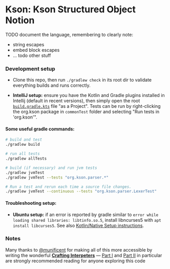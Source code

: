 # Kson: Kson Structured Object Notion

TODO document the language, remembering to clearly note:
- string escapes
- embed block escapes
- ... todo other stuff

### Development setup

* Clone this repo, then run `./gradlew check` in its root dir to validate everything builds and runs correctly.

* **IntelliJ setup:** ensure you have the Kotlin and Gradle plugins installed in Intellij (default in recent versions), then simply open the root [`build.gradle.kts`](build.gradle.kts) file "as a Project". Tests can be run by right-clicking the org.kson package in `commonTest` folder and selecting "Run tests in 'org.kson'".


#### Some useful gradle commands:

```sh
# build and test
./gradlew build

# run all tests
./gradlew allTests

# build (if necessary) and run jvm tests
./gradlew jvmTest
./gradlew jvmTest --tests "org.kson.parser.*" 

# Run a test and rerun each time a source file changes.
./gradlew jvmTest --continuous --tests "org.kson.parser.LexerTest" 
```

#### Troubleshooting setup:

* **Ubuntu setup:** if an error is reported by gradle similar to `error while loading shared libraries: libtinfo.so.5`, install libncurses5 with `apt install libcurses5`. See also [Kotlin/Native Setup instructions](https://github.com/JetBrains/kotlin-native/blob/27232bca5f2fb0164f1aa465d38e5042c6d7d55b/README.md).

### Notes
Many thanks to [@munificent](https://github.com/munificent) for making all of this more accessible by writing the wonderful [**Crafting Interpeters**](https://craftinginterpreters.com/) &mdash; [Part I](https://craftinginterpreters.com/welcome.html) and [Part II](https://craftinginterpreters.com/a-tree-walk-interpreter.html) in particular are strongly recommended reading for anyone exploring this code 